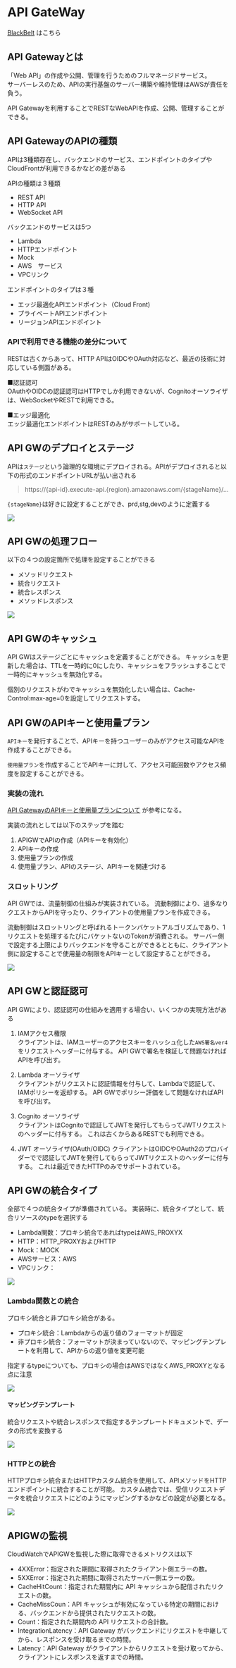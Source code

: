 # API GateWay
[BlackBelt](https://pages.awscloud.com/rs/112-TZM-766/images/20190514_AWS-Blackbelt_APIGateway_rev.pdf)
はこちら
## API Gatewayとは
「Web API」の作成や公開、管理を行うためのフルマネージドサービス。  
サーバーレスのため、APIの実行基盤のサーバー構築や維持管理はAWSが責任を負う。

API Gatewayを利用することでRESTなWebAPIを作成、公開、管理することができる。



## API GatewayのAPIの種類
APIは3種類存在し、バックエンドのサービス、エンドポイントのタイプやCloudFrontが利用できるかなどの差がある   

APIの種類は３種類
- REST API
- HTTP API
- WebSocket API

バックエンドのサービスは5つ
- Lambda
- HTTPエンドポイント
- Mock
- AWS　サービス
- VPCリンク

エンドポイントのタイプは３種
- エッジ最適化APIエンドポイント（Cloud Front)
- プライベートAPIエンドポイント
- リージョンAPIエンドポイント

### APIで利用できる機能の差分について
RESTは古くからあって、HTTP APIはOIDCやOAuth対応など、最近の技術に対応している側面がある。

■認証認可  
OAuthやOIDCの認証認可はHTTPでしか利用できないが、Cognitoオーソライザは、WebSocketやRESTで利用できる。

■エッジ最適化  
エッジ最適化エンドポイントはRESTのみがサポートしている。




## API GWのデプロイとステージ
APIは`ステージ`という論理的な環境にデプロイされる。APIがデプロイされると以下の形式のエンドポイントURLが払い出される
> https://{api-id}.execute-api.{region}.amazonaws.com/{stageName}/...

`{stageName}`は好きに設定することができ、prd,stg,devのように定義する

![](img/apigw-stage.png)


## API GWの処理フロー
以下の４つの設定箇所で処理を設定することができる
- メソッドリクエスト
- 統合リクエスト
- 統合レスポンス
- メソッドレスポンス

![](img/apigw-flow.png)


## API GWのキャッシュ
API GWはステージごとにキャッシュを定義することができる。
キャッシュを更新した場合は、TTLを一時的に0にしたり、キャッシュをフラッシュすることで一時的にキャッシュを無効化する。

個別のリクエストがわでキャッシュを無効化したい場合は、Cache-Control:max-age=0を設定してリクエストする。


## API GWのAPIキーと使用量プラン
`APIキー`を発行することで、APIキーを持つユーザーのみがアクセス可能なAPIを作成することができる。

`使用量プラン`を作成することでAPIキーに対して、アクセス可能回数やアクセス頻度を設定することができる。

### 実装の流れ
[API GatewayのAPIキーと使用量プランについて](https://dev.classmethod.jp/articles/try-api-gateway-usage-plan/)
が参考になる。

実装の流れとしては以下のステップを踏む
1. APIGWでAPIの作成（APIキーを有効化）
2. APIキーの作成
3. 使用量プランの作成
4. 使用量プラン、APIのステージ、APIキーを関連づける


### スロットリング
API GWでは、流量制御の仕組みが実装されている。
流動制御により、過多なりクエストからAPIを守ったり、クライアントの使用量プランを作成できる。  

流動制御はスロットリングと呼ばれるトークンバケットアルゴリズムであり、1リクエストを処理するたびにバケットないのTokenが消費される。
サーバー側で設定する上限によりバックエンドを守ることができるとともに、クライアント側に設定することで使用量の制限をAPIキーとして設定することができる。

![](img/apigw_slot.png)



## API GWと認証認可
API GWにより、認証認可の仕組みを適用する場合い、いくつかの実現方法がある
1. IAMアクセス権限  
クライアントは、IAMユーザーのアクセスキーをハッシュ化した`AWS署名ver4`をリクエストヘッダーに付与する。
API GWで署名を検証して問題なければAPIを呼び出す。

2. Lambda オーソライザ  
クライアントがリクエストに認証情報を付与して、Lambdaで認証して、IAMポリシーを返却する。
API GWでポリシー評価をして問題なければAPIを呼び出す。

3. Cognito オーソライザ  
クライアントはCognitoで認証してJWTを発行してもらってJWTリクエストのヘッダーに付与する。
これは古くからあるRESTでも利用できる。

4. JWT オーソライザ(OAuth/OIDC)
クライアントはOIDCやOAuth2のプロバイダーでで認証してJWTを発行してもらってJWTリクエストのヘッダーに付与する。
これは最近できたHTTPのみでサポートされている。


## API GWの統合タイプ
全部で４つの統合タイプが準備されている。
実装時に、統合タイプとして、統合リソースのtypeを選択する
- Lambda関数：プロキシ統合であればtypeはAWS_PROXYX
- HTTP：HTTP_PROXYおよびHTTP
- Mock：MOCK
- AWSサービス：AWS
- VPCリンク：

![](img/apigw-tougoutype.png)

### Lambda関数との統合
プロキシ統合と非プロキシ統合がある。
- プロキシ統合：Lambdaからの返り値のフォーマットが固定
- 非プロキシ統合：フォーマットが決まっていないので、マッピングテンプレートを利用して、APIからの返り値を変更可能

指定するtypeについても、プロキシの場合はAWSではなくAWS_PROXYとなる点に注意

![](img/apigw-lambda_tougou.png)


#### マッピングテンプレート
統合リクエストや統合レスポンスで指定するテンプレートドキュメントで、データの形式を変換する

![](img/apigw-mapping.png)

### HTTPとの統合
HTTPプロキシ統合またはHTTPカスタム統合を使用して、APIメソッドをHTTPエンドポイントに統合することが可能。
カスタム統合では、受信リクエストデータを統合リクエストにどのようにマッピングするかなどの設定が必要となる。

![](img/apigw-http_tougou.png)


## APIGWの監視
CloudWatchでAPIGWを監視した際に取得できるメトリクスは以下
- 4XXError：指定された期間に取得されたクライアント側エラーの数。
- 5XXError：指定された期間に取得されたサーバー側エラーの数。
- CacheHitCount：指定された期間内に API キャッシュから配信されたリクエストの数。
- CacheMissCoun：API キャッシュが有効になっている特定の期間における、バックエンドから提供されたリクエストの数。
- Count：指定された期間内の API リクエストの合計数。
- IntegrationLatency：API Gateway がバックエンドにリクエストを中継してから、レスポンスを受け取るまでの時間。
- Latency：API Gateway がクライアントからリクエストを受け取ってから、クライアントにレスポンスを返すまでの時間。